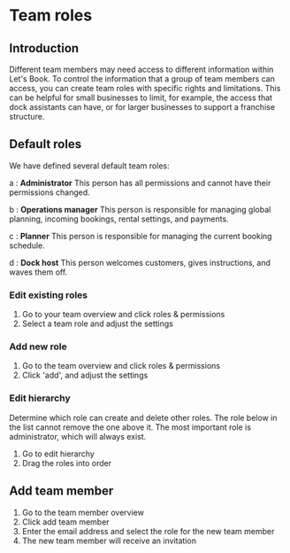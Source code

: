 # Team roles

## Introduction

Different team members may need access to different information within Let's Book. To control the information that a group of team members can access, you can create team roles with specific rights and limitations. This can be helpful for small businesses to limit, for example, the access that dock assistants can have, or for larger businesses to support a franchise structure.

## Default roles

We have defined several default team roles:

a
: **Administrator** This person has all permissions and cannot have their permissions changed.

b
: **Operations manager** This person is responsible for managing global planning, incoming bookings, rental settings, and payments.

c
: **Planner** This person is responsible for managing the current booking schedule.

d
: **Dock host** This person welcomes customers, gives instructions, and waves them off.

### Edit existing roles

1. Go to your team overview and click roles & permissions
2. Select a team role and adjust the settings

### Add new role

1. Go to the team overview and click roles & permissions
2. Click 'add', and adjust the settings

###

### Edit hierarchy

Determine which role can create and delete other roles. The role below in the list cannot remove the one above it. The most important role is administrator, which will always exist.

1. Go to edit hierarchy
2. Drag the roles into order

## Add team member

1. Go to the team member overview
2. Click add team member
3. Enter the email address and select the role for the new team member
4. The new team member will receive an invitation

###
